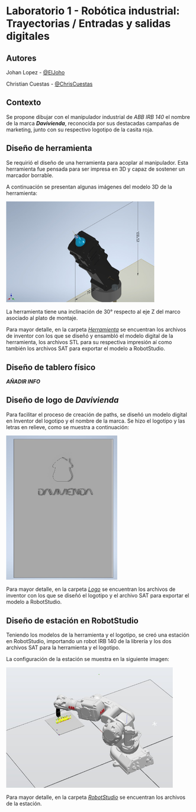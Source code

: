 # Laboratorio 1 - Robótica industrial: Trayectorias / Entradas y salidas digitales

## Autores

Johan Lopez - [@ElJoho](https://github.com/ElJoho)

Christian Cuestas - [@ChrisCuestas](https://github.com/ChrisCuestas)

## Contexto

Se propone dibujar con el manipulador industrial de *ABB IRB 140* el nombre de la marca __*Davivienda*__, reconocida por sus destacadas campañas de marketing, junto con su respectivo logotipo de la casita roja.

## Diseño de herramienta

Se requirió el diseño de una herramienta para acoplar al manipulador. Esta herramienta fue pensada para ser impresa en 3D y capaz de sostener un marcador borrable.

A continuación se presentan algunas imágenes del modelo 3D de la herramienta:

<img src="./Imagenes/Tool3D.jpg" alt="Dimensiones de la herramienta - Modelo 3D" width="400">

La herramienta tiene una inclinación de 30° respecto al eje Z del marco asociado al plato de montaje.

Para mayor detalle, en la carpeta [*Herramienta*](./Herramienta) se encuentran los archivos de inventor con los que se diseñó y ensambló el modelo digital de la herramienta, los archivos STL para su respectiva impresión aí como también  los archivos SAT para exportar el modelo a RobotStudio.

## Diseño de tablero físico

__*AÑADIR INFO*__

## Diseño de logo de *Davivienda*

Para facilitar el proceso de creación de paths, se diseñó un modelo digital en Inventor del logotipo y el nombre de la marca. Se hizo  el logotipo y las letras en relieve, como se muestra a continuación:

<img src="./Imagenes/Logo3D.jpg" alt="Logotipo y letras en relieve - Modelo 3D" width="300">

Para mayor detalle, en la carpeta [*Logo*](./Logo) se encuentran los archivos de inventor con los que se diseñó el logotipo y el archivo SAT para exportar el modelo a RobotStudio.

## Diseño de estación en RobotStudio

Teniendo los modelos de la herramienta y el logotipo, se creó una estación en RobotStudio, importando un robot IRB 140 de la librería y los dos archivos SAT para la herramienta y el logotipo.

La configuración de la estación se muestra en la siguiente imagen:

<img src="./Imagenes/EstacionRS-3D.jpg" alt="Confirguración de la estación en RobotStudio" width="450">

Para mayor detalle, en la carpeta [*RobotStudio*](./RobotStudio) se encuentran los archivos de la estación.

